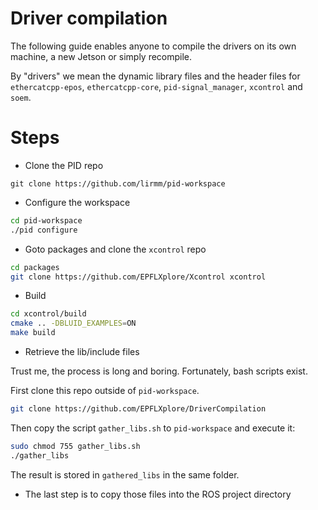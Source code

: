 # Driver compilation

The following guide enables anyone to compile the drivers on its own machine, a new Jetson or simply recompile.

By "drivers" we mean the dynamic library files and the header files for `ethercatcpp-epos`, `ethercatcpp-core`, `pid-signal_manager`, `xcontrol` and `soem`. 

# Steps

* Clone the PID repo

`git clone https://github.com/lirmm/pid-workspace`

* Configure the workspace 

```bash
cd pid-workspace
./pid configure
```

* Goto packages and clone the `xcontrol` repo

```bash
cd packages
git clone https://github.com/EPFLXplore/Xcontrol xcontrol
```

* Build

```bash
cd xcontrol/build
cmake .. -DBLUID_EXAMPLES=ON
make build
```

* Retrieve the lib/include files

Trust me, the process is long and boring. Fortunately, bash scripts exist.
 
First clone this repo outside of `pid-workspace`.

```bash
git clone https://github.com/EPFLXplore/DriverCompilation
```
Then copy the script `gather_libs.sh` to `pid-workspace` and execute it:
```bash
sudo chmod 755 gather_libs.sh
./gather_libs
```

The result is stored in `gathered_libs` in the same folder.

* The last step is to copy those files into the ROS project directory



